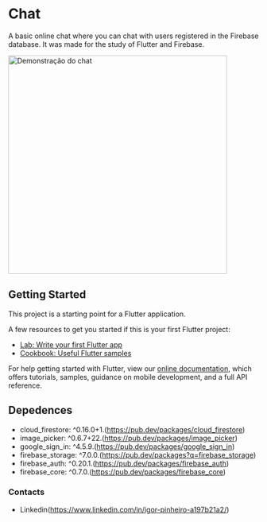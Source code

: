 # Chat

A basic online chat where you can chat with users registered in the Firebase database. It was made for the study of Flutter and Firebase.

<img src="assets/chat2.gif" width="440" alt="Demonstração do chat" >

## Getting Started

This project is a starting point for a Flutter application.

A few resources to get you started if this is your first Flutter project:

- [Lab: Write your first Flutter app](https://flutter.dev/docs/get-started/codelab)
- [Cookbook: Useful Flutter samples](https://flutter.dev/docs/cookbook)

For help getting started with Flutter, view our
[online documentation](https://flutter.dev/docs), which offers tutorials,
samples, guidance on mobile development, and a full API reference.

## Depedences

- cloud_firestore: ^0.16.0+1.(https://pub.dev/packages/cloud_firestore)
- image_picker: ^0.6.7+22.(https://pub.dev/packages/image_picker)
- google_sign_in: ^4.5.9.(https://pub.dev/packages/google_sign_in)
- firebase_storage: ^7.0.0.(https://pub.dev/packages?q=firebase_storage)
- firebase_auth: ^0.20.1.(https://pub.dev/packages/firebase_auth)
- firebase_core: ^0.7.0.(https://pub.dev/packages/firebase_core)


### Contacts

 - Linkedin(https://www.linkedin.com/in/igor-pinheiro-a197b21a2/)
